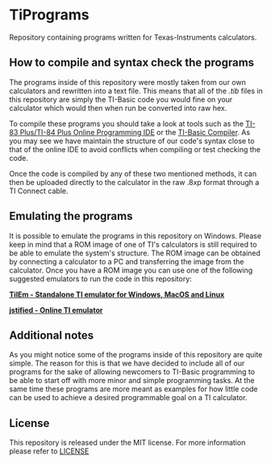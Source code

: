 # TiPrograms #

Repository containing programs written for Texas-Instruments calculators.

## How to compile and syntax check the programs ##
The programs inside of this repository were mostly taken from our own calculators and rewritten into a text file. This means that all of the *.tib* files in this repository are simply the TI-Basic code you would fine on your calculator which would then when run be converted into raw hex.

To compile these programs you should take a look at tools such as the [TI-83 Plus/TI-84 Plus Online Programming IDE](http://www.cemetech.net/sc/) or the [TI-Basic Compiler](http://sourceforge.net/projects/tibasic/). As you may see we have maintain the structure of our code's syntax close to that of the online IDE to avoid conflicts when compiling or test checking the code.

Once the code is compiled by any of these two mentioned methods, it can then be uploaded directly to the calculator in the raw .8xp format through a TI Connect cable.

## Emulating the programs ##

It is possible to emulate the programs in this repository on Windows. Please keep in mind that a ROM image of one of TI's calculators is still required to be able to emulate the system's structure. The ROM image can be obtained by connecting a calculator to a PC and transferring the image from the calculator. Once you have a ROM image you can use one of the following suggested emulators to run the code in this repository:

**[TilEm - Standalone TI emulator for Windows, MacOS and Linux](http://lpg.ticalc.org/prj_tilem/)**<br/>

**[jstified - Online TI emulator](http://www.cemetech.net/projects/jstified/)**

## Additional notes ##

As you might notice some of the programs inside of this repository are quite simple. The reason for this is that we have decided to include all of our programs for the sake of allowing newcomers to TI-Basic programming to be able to start off with more minor and simple programming tasks. At the same time these programs are more meant as examples for how little code can be used to achieve a desired programmable goal on a TI calculator.

## License ##

This repository is released under the MIT license. For more information please refer to [LICENSE](https://github.com/catlinman/tiprograms/blob/master/LICENSE)
